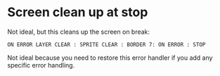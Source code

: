 # Screen clean up at stop

Not ideal, but this cleans up the screen on break:

```nextbasic
ON ERROR LAYER CLEAR : SPRITE CLEAR : BORDER 7: ON ERROR : STOP
```

Not ideal because you need to restore this error handler if you add any specific error handling.
